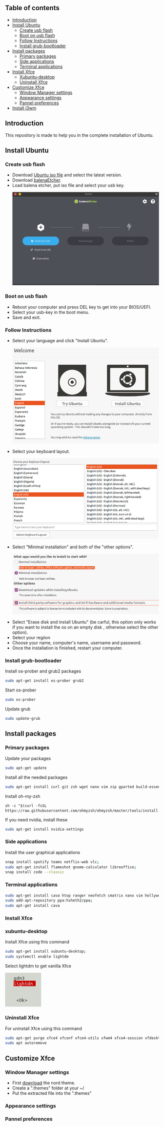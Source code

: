 ## Table of contents

* [Introduction](#introduction)
* [Install Ubuntu](#install-ubuntu)
  * [Create usb flash](#create-usb-flash)
  * [Boot on usb flash](#boot-on-usb-flash)
  * [Follow Instructions](#follow-instructions)
  * [Install grub-bootloader](#install-grub-bootloader)
* [Install packages](#install-packages)
  * [Primary packages](#primary-packages)
  * [Side applications](#side-applications)
  * [Terminal applications](#terminal-applications)
* [Install Xfce](#install-xfce)
  * [Xubuntu-desktop](#xubuntu-desktop)
  * [Uninstall Xfce](#uninstall-xfce)
* [Customize Xfce](#customize-xfce)
  * [Window Manager settings](#window-manager-settings)
  * [Appearance settings](#appearance-settings)
  * [Pannel preferences](#pannel-preferences)
* [Install i3wm](#custom-i3wm)

## Introduction
This repository is made to help you in the complete installation of Ubuntu.
## Install Ubuntu

### Create usb flash
 - Download [Ubuntu iso file](https://ubuntu.com/#download) and select the latest version.
 - Download [balenaEtcher](https://www.balena.io/etcher/).
 - Load balena etcher, put iso file and select your usb key.<p align="center"><img src="/screens/balena.png" alt="balena"></p>
### Boot on usb flash
 - Reboot your computer and press DEL key to get into your BIOS/UEFI.
 - Select your usb-key in the boot menu.
 - Save and exit.
### Follow Instructions
 - Select your language and click "Install Ubuntu".<p align="center"><img src="/screens/ubuntu_installation.png" alt="ubuntu_installation"></p>
 - Select your keyboard layout. <p align="center"><img src="/screens/keyboard_layout.png" alt="keyboard"></p>
 - Select "Minimal installation" and both of the "other options". <p align="center"><img src="/screens/minimal_installation.png" alt="minimal_installation"></p>
 - Select "Erase disk and install Ubuntu" (be carful, this option only works if you want to install the os on an empty disk , otherwise select the other option).
 - Select your regiion
 - Choose your name, computer's name, username and password.
 - Once the installation is finished, restart your computer.

### Install grub-bootloader

Install os-prober and grub2 packages 
~~~ sh
sudo apt-get install os-prober grub2
~~~
Start os-prober
~~~ sh
sudo os-prober
~~~
Update grub
~~~ sh
sudo update-grub
~~~

## Install packages

### Primary packages
Update your packages
~~~ sh
sudo apt-get update
~~~
Install all the needed packages
~~~ sh
sudo apt-get install curl git zsh wget nano vim zip gparted build-essential locate snap xarchiver gdebi
~~~
Install oh-my-zsh
~~~
sh -c "$(curl -fsSL https://raw.githubusercontent.com/ohmyzsh/ohmyzsh/master/tools/install.sh)"
~~~
If you need nvidia, install these
~~~ sh
sudo apt-get install nvidia-settings
~~~

### Side applications
Install the user graphical applications 
~~~ sh
snap install spotify teams netflix-web vlc;
sudo apt-get install flameshot gnome-calculator libreoffice;
snap install code --classic
~~~

### Terminal applications
~~~ sh
sudo apt-get install cava htop ranger neofetch cmatrix nano vim hollywood sl;
sudo add-apt-repository ppa:hsheth2/ppa;
sudo apt-get install cava
~~~

### Install Xfce
### xubuntu-desktop
Install Xfce using this command
~~~ sh
sudo apt-get install xubuntu-desktop;
sudo systemctl enable lightdm
~~~
Select lightdm to get vanilla Xfce <p align="left"><img src="/screens/configure_xfce_lightdm.png" alt="lightdm"></p>
### Uninstall Xfce
For uninstall Xfce using this command
~~~ sh
sudo apt-get purge xfce4 xfconf xfce4-utils xfwm4 xfce4-session xfdesktop4 exo-utils xfce4-panel xfce4-terminal  thunar gdm3;
sudo apt autoremove
~~~
## Customize Xfce

### Window Manager settings
- First [download](https://www.gnome-look.org/p/1267246/) the nord theme.
- Create a ".themes" folder at your ~/
- Put the extracted file into the ".themes" 

### Appearance settings

### Pannel preferences

